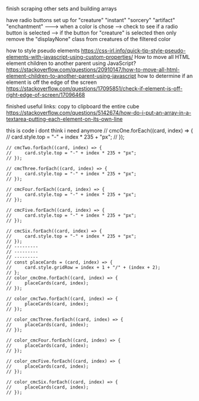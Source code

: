 finish scraping other sets and building arrays

have radio buttons set up for "creature" "instant" "sorcery" "artifact" "enchantment" ---> when a color is chose --> check to see if a radio button is selected --> if the button for "creature" is selected then only remove the "displayNone" class from creatures of the filtered color

how to style pseudo elements https://css-irl.info/quick-tip-style-pseudo-elements-with-javascript-using-custom-properties/
How to move all HTML element children to another parent using JavaScript? https://stackoverflow.com/questions/20910147/how-to-move-all-html-element-children-to-another-parent-using-javascript
how to determine if an element is off the edge of the screen https://stackoverflow.com/questions/17095851/check-if-element-is-off-right-edge-of-screen/17096468

finished useful links:
copy to clipboard the entire cube https://stackoverflow.com/questions/5142674/how-do-i-put-an-array-in-a-textarea-putting-each-element-on-its-own-line

this is code i dont think i need anymore
// cmcOne.forEach((card, index) => {
// card.style.top = "-" + index \* 235 + "px";
// });

    // cmcTwo.forEach((card, index) => {
    //     card.style.top = "-" + index * 235 + "px";
    // });

    // cmcThree.forEach((card, index) => {
    //     card.style.top = "-" + index * 235 + "px";
    // });

    // cmcFour.forEach((card, index) => {
    //     card.style.top = "-" + index * 235 + "px";
    // });

    // cmcFive.forEach((card, index) => {
    //     card.style.top = "-" + index * 235 + "px";
    // });

    // cmcSix.forEach((card, index) => {
    //     card.style.top = "-" + index * 235 + "px";
    // });
    // ---------
    // ---------
    // ---------
    // const placeCards = (card, index) => {
    //     card.style.gridRow = index + 1 + "/" + (index + 2);
    // };
    // color_cmcOne.forEach((card, index) => {
    //     placeCards(card, index);
    // });

    // color_cmcTwo.forEach((card, index) => {
    //     placeCards(card, index);
    // });

    // color_cmcThree.forEach((card, index) => {
    //     placeCards(card, index);
    // });

    // color_cmcFour.forEach((card, index) => {
    //     placeCards(card, index);
    // });

    // color_cmcFive.forEach((card, index) => {
    //     placeCards(card, index);
    // });

    // color_cmcSix.forEach((card, index) => {
    //     placeCards(card, index);
    // });
